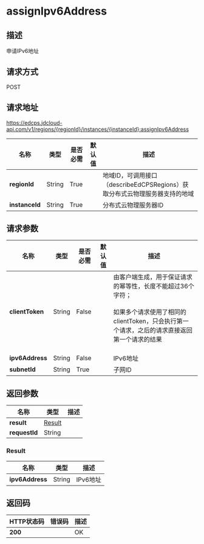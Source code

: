 # assignIpv6Address


## 描述
申请IPv6地址

## 请求方式
POST

## 请求地址
https://edcps.jdcloud-api.com/v1/regions/{regionId}/instances/{instanceId}:assignIpv6Address

|名称|类型|是否必需|默认值|描述|
|---|---|---|---|---|
|**regionId**|String|True| |地域ID，可调用接口（describeEdCPSRegions）获取分布式云物理服务器支持的地域|
|**instanceId**|String|True| |分布式云物理服务器ID|

## 请求参数
|名称|类型|是否必需|默认值|描述|
|---|---|---|---|---|
|**clientToken**|String|False| |由客户端生成，用于保证请求的幂等性，长度不能超过36个字符；<br/><br>如果多个请求使用了相同的clientToken，只会执行第一个请求，之后的请求直接返回第一个请求的结果<br/><br>|
|**ipv6Address**|String|False| |IPv6地址|
|**subnetId**|String|True| |子网ID|


## 返回参数
|名称|类型|描述|
|---|---|---|
|**result**|[Result](#result)| |
|**requestId**|String| |

### <div id="Result">Result</div>
|名称|类型|描述|
|---|---|---|
|**ipv6Address**|String|IPv6地址|

## 返回码
|HTTP状态码|错误码|描述|
|---|---|---|
|**200**||OK|
